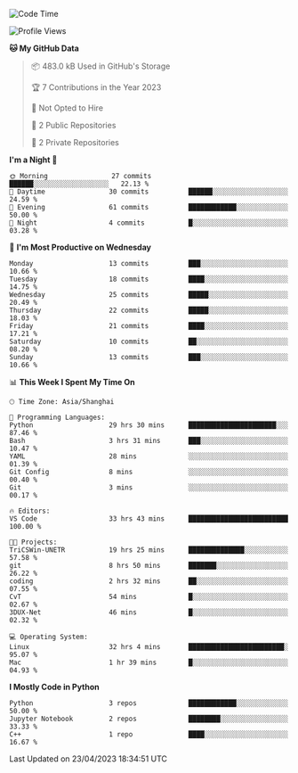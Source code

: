 <!--START_SECTION:waka-->
![Code Time](http://img.shields.io/badge/Code%20Time-70%20hrs%201%20min-blue)

![Profile Views](http://img.shields.io/badge/Profile%20Views-73-blue)

**🐱 My GitHub Data** 

> 📦 483.0 kB Used in GitHub's Storage 
 > 
> 🏆 7 Contributions in the Year 2023
 > 
> 🚫 Not Opted to Hire
 > 
> 📜 2 Public Repositories 
 > 
> 🔑 2 Private Repositories 
 > 
**I'm a Night 🦉** 

```text
🌞 Morning                27 commits          ██████░░░░░░░░░░░░░░░░░░░   22.13 % 
🌆 Daytime                30 commits          ██████░░░░░░░░░░░░░░░░░░░   24.59 % 
🌃 Evening                61 commits          ████████████░░░░░░░░░░░░░   50.00 % 
🌙 Night                  4 commits           █░░░░░░░░░░░░░░░░░░░░░░░░   03.28 % 
```
📅 **I'm Most Productive on Wednesday** 

```text
Monday                   13 commits          ███░░░░░░░░░░░░░░░░░░░░░░   10.66 % 
Tuesday                  18 commits          ████░░░░░░░░░░░░░░░░░░░░░   14.75 % 
Wednesday                25 commits          █████░░░░░░░░░░░░░░░░░░░░   20.49 % 
Thursday                 22 commits          █████░░░░░░░░░░░░░░░░░░░░   18.03 % 
Friday                   21 commits          ████░░░░░░░░░░░░░░░░░░░░░   17.21 % 
Saturday                 10 commits          ██░░░░░░░░░░░░░░░░░░░░░░░   08.20 % 
Sunday                   13 commits          ███░░░░░░░░░░░░░░░░░░░░░░   10.66 % 
```


📊 **This Week I Spent My Time On** 

```text
🕑︎ Time Zone: Asia/Shanghai

💬 Programming Languages: 
Python                   29 hrs 30 mins      ██████████████████████░░░   87.46 % 
Bash                     3 hrs 31 mins       ███░░░░░░░░░░░░░░░░░░░░░░   10.47 % 
YAML                     28 mins             ░░░░░░░░░░░░░░░░░░░░░░░░░   01.39 % 
Git Config               8 mins              ░░░░░░░░░░░░░░░░░░░░░░░░░   00.40 % 
Git                      3 mins              ░░░░░░░░░░░░░░░░░░░░░░░░░   00.17 % 

🔥 Editors: 
VS Code                  33 hrs 43 mins      █████████████████████████   100.00 % 

🐱‍💻 Projects: 
TriCSWin-UNETR           19 hrs 25 mins      ██████████████░░░░░░░░░░░   57.58 % 
git                      8 hrs 50 mins       ███████░░░░░░░░░░░░░░░░░░   26.22 % 
coding                   2 hrs 32 mins       ██░░░░░░░░░░░░░░░░░░░░░░░   07.55 % 
CvT                      54 mins             █░░░░░░░░░░░░░░░░░░░░░░░░   02.67 % 
3DUX-Net                 46 mins             █░░░░░░░░░░░░░░░░░░░░░░░░   02.32 % 

💻 Operating System: 
Linux                    32 hrs 4 mins       ████████████████████████░   95.07 % 
Mac                      1 hr 39 mins        █░░░░░░░░░░░░░░░░░░░░░░░░   04.93 % 
```

**I Mostly Code in Python** 

```text
Python                   3 repos             ████████████░░░░░░░░░░░░░   50.00 % 
Jupyter Notebook         2 repos             ████████░░░░░░░░░░░░░░░░░   33.33 % 
C++                      1 repo              ████░░░░░░░░░░░░░░░░░░░░░   16.67 % 
```




 Last Updated on 23/04/2023 18:34:51 UTC
<!--END_SECTION:waka-->
